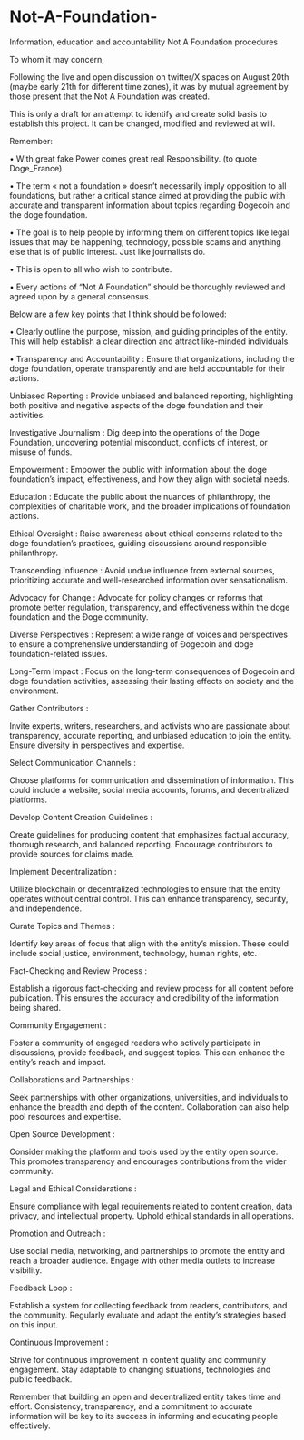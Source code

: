 # Not-A-Foundation-
Information, education and accountability 
Not A Foundation procedures



To whom it may concern,

Following the live and open discussion on twitter/X spaces on August 20th (maybe early 21th for different time zones), it was by mutual agreement by those present that the Not A Foundation was created. 

This is only a draft for an attempt to identify and create solid basis to establish this project. It can be changed, modified and reviewed at will. 

Remember:



• With great fake Power comes great real Responsibility. (to quote Doge_France)



• The term « not a foundation » doesn’t necessarily imply opposition to all foundations, but rather a critical stance aimed at providing the public with accurate and transparent information about topics regarding Ðogecoin and the doge foundation. 

• The goal is to help people by informing them on different topics like legal issues that may be happening, technology, possible scams and anything else that is of public interest. Just like journalists do. 

• This is open to all who wish to contribute. 

• Every actions of “Not A Foundation” should be thoroughly reviewed and agreed upon by a general consensus. 



Below are a few key points that I think should be followed:

• Clearly outline the purpose, mission, and guiding principles of the entity. This will help establish a clear direction and attract like-minded individuals.

• Transparency and Accountability : Ensure that organizations, including the doge foundation, operate transparently and are held accountable for their actions.



Unbiased Reporting : Provide unbiased and balanced reporting, highlighting both positive and negative aspects of the doge foundation and their activities.



Investigative Journalism : Dig deep into the operations of the Doge Foundation, uncovering potential misconduct, conflicts of interest, or misuse of funds. 



Empowerment : Empower the public with information about the doge foundation’s impact, effectiveness, and how they align with societal needs.



Education : Educate the public about the nuances of philanthropy, the complexities of charitable work, and the broader implications of foundation actions.



Ethical Oversight : Raise awareness about ethical concerns related to the doge foundation’s practices, guiding discussions around responsible philanthropy.



Transcending Influence : Avoid undue influence from external sources, prioritizing accurate and well-researched information over sensationalism.



Advocacy for Change : Advocate for policy changes or reforms that promote better regulation, transparency, and effectiveness within the doge foundation and the Ðoge community. 



Diverse Perspectives : Represent a wide range of voices and perspectives to ensure a comprehensive understanding of Ðogecoin and doge foundation-related issues.



Long-Term Impact : Focus on the long-term consequences of Ðogecoin and doge foundation activities, assessing their lasting effects on society and the environment.



Gather Contributors :

Invite experts, writers, researchers, and activists who are passionate about transparency, accurate reporting, and unbiased education to join the entity. Ensure diversity in perspectives and expertise.



Select Communication Channels :

Choose platforms for communication and dissemination of information. This could include a website, social media accounts, forums, and decentralized platforms.



Develop Content Creation Guidelines :

Create guidelines for producing content that emphasizes factual accuracy, thorough research, and balanced reporting. Encourage contributors to provide sources for claims made.



Implement Decentralization :

Utilize blockchain or decentralized technologies to ensure that the entity operates without central control. This can enhance transparency, security, and independence.



Curate Topics and Themes :

Identify key areas of focus that align with the entity’s mission. These could include social justice, environment, technology, human rights, etc.



Fact-Checking and Review Process :

Establish a rigorous fact-checking and review process for all content before publication. This ensures the accuracy and credibility of the information being shared.



Community Engagement :

Foster a community of engaged readers who actively participate in discussions, provide feedback, and suggest topics. This can enhance the entity’s reach and impact.



Collaborations and Partnerships :

Seek partnerships with other organizations, universities, and individuals to enhance the breadth and depth of the content. Collaboration can also help pool resources and expertise.



Open Source Development :

Consider making the platform and tools used by the entity open source. This promotes transparency and encourages contributions from the wider community.



Legal and Ethical Considerations :

Ensure compliance with legal requirements related to content creation, data privacy, and intellectual property. Uphold ethical standards in all operations.



Promotion and Outreach :

Use social media, networking, and partnerships to promote the entity and reach a broader audience. Engage with other media outlets to increase visibility.



Feedback Loop :

Establish a system for collecting feedback from readers, contributors, and the community. Regularly evaluate and adapt the entity’s strategies based on this input.



Continuous Improvement :

Strive for continuous improvement in content quality and community engagement. Stay adaptable to changing situations, technologies and public feedback. 



Remember that building an open and decentralized entity takes time and effort. Consistency, transparency, and a commitment to accurate information will be key to its success in informing and educating people effectively.

